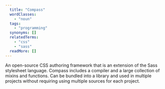 ```yaml
---
  title: "Compass"
  wordClasses:
    - "noun"
  tags:
    - "programming"
  synonyms: []
  relatedTerms: 
    - "css"
    - "sass"
  readMore: []
---
```

An open-source CSS authoring framework that is an extension of the Sass stylesheet language. Compass includes a compiler and a large collection of mixins and functions. Can be bundled into a library and used in multiple projects without requiring using multiple sources for each project.
